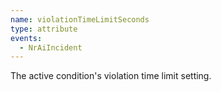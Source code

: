 ```yaml
---
name: violationTimeLimitSeconds
type: attribute
events:
  - NrAiIncident
---
```


The active condition's violation time limit setting.